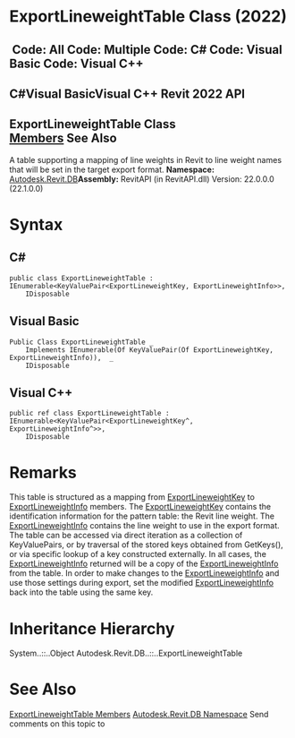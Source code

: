 # ExportLineweightTable Class (2022)

﻿
 Code: All Code: Multiple Code: C# Code: Visual Basic Code: Visual C++   
---  
C#Visual BasicVisual C++
Revit 2022 API  
---  
ExportLineweightTable Class  
[Members](016a342d-309b-5a50-4739-b657fa80b24c.md "ExportLineweightTable Members") See Also  
---  
A table supporting a mapping of line weights in Revit to line weight names that will be set in the target export format. 
**Namespace:** [Autodesk.Revit.DB](87546ba7-461b-c646-cbb1-2cb8f5bff8b2.md "Autodesk.Revit.DB Namespace")**Assembly:** RevitAPI (in RevitAPI.dll) Version: 22.0.0.0 (22.1.0.0)
# Syntax
C#  
---  
```text
public class ExportLineweightTable : IEnumerable<KeyValuePair<ExportLineweightKey, ExportLineweightInfo>>, 
	IDisposable
```
  
Visual Basic  
---  
```text
Public Class ExportLineweightTable _
	Implements IEnumerable(Of KeyValuePair(Of ExportLineweightKey, ExportLineweightInfo)),  _
	IDisposable
```
  
Visual C++  
---  
```text
public ref class ExportLineweightTable : IEnumerable<KeyValuePair<ExportLineweightKey^, ExportLineweightInfo^>>, 
	IDisposable
```
  
# Remarks
This table is structured as a mapping from [ExportLineweightKey](5b3250ab-f70b-6f87-afbf-dd049a64c29e.md "ExportLineweightKey Class") to [ExportLineweightInfo](730cd713-bb8b-8a69-739e-d9bae8eb6fa5.md "ExportLineweightInfo Class") members. The [ExportLineweightKey](5b3250ab-f70b-6f87-afbf-dd049a64c29e.md "ExportLineweightKey Class") contains the identification information for the pattern table: the Revit line weight. The [ExportLineweightInfo](730cd713-bb8b-8a69-739e-d9bae8eb6fa5.md "ExportLineweightInfo Class") contains the line weight to use in the export format.
The table can be accessed via direct iteration as a collection of KeyValuePairs, or by traversal of the stored keys obtained from GetKeys(), or via specific lookup of a key constructed externally. In all cases, the [ExportLineweightInfo](730cd713-bb8b-8a69-739e-d9bae8eb6fa5.md "ExportLineweightInfo Class") returned will be a copy of the [ExportLineweightInfo](730cd713-bb8b-8a69-739e-d9bae8eb6fa5.md "ExportLineweightInfo Class") from the table. In order to make changes to the [ExportLineweightInfo](730cd713-bb8b-8a69-739e-d9bae8eb6fa5.md "ExportLineweightInfo Class") and use those settings during export, set the modified [ExportLineweightInfo](730cd713-bb8b-8a69-739e-d9bae8eb6fa5.md "ExportLineweightInfo Class") back into the table using the same key.
# Inheritance Hierarchy
System..::..Object Autodesk.Revit.DB..::..ExportLineweightTable
# See Also
[ExportLineweightTable Members](016a342d-309b-5a50-4739-b657fa80b24c.md "ExportLineweightTable Members")
[Autodesk.Revit.DB Namespace](87546ba7-461b-c646-cbb1-2cb8f5bff8b2.md "Autodesk.Revit.DB Namespace")
Send comments on this topic to 